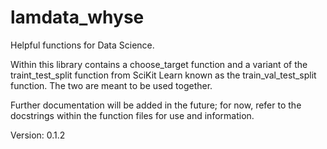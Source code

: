 # lamdata_whyse
Helpful functions for Data Science.

Within this library contains a choose_target function and a variant of the traint_test_split function from SciKit Learn
known as the train_val_test_split function. The two are meant to be used together.

Further documentation will be added in the future; for now, refer to the docstrings within the function files for use and information.

Version: 0.1.2
